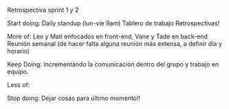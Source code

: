 Retrospectiva sprint 1 y 2

Start doing:
Daily standup (lun-vie 9am)
Tablero de trabajo
Retrospectivas!

More of:
Leo y Mati enfocados en front-end, Vane y Tade en back-end	
Reunión semanal (de hacer falta alguna reunión más extensa, a definir día y horario)

Keep Doing:
Incrementándo la comunicación dentro del grupo y trabajo en equipo.

Less of:

Stop doing:
Dejar cosas para último momento!!
